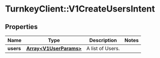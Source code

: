 # TurnkeyClient::V1CreateUsersIntent

## Properties
Name | Type | Description | Notes
------------ | ------------- | ------------- | -------------
**users** | [**Array&lt;V1UserParams&gt;**](V1UserParams.md) | A list of Users. | 

